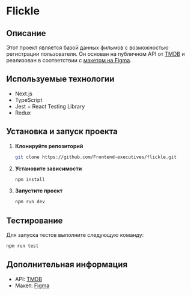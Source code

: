 # Flickle

## Описание

Этот проект является базой данных фильмов с возможностью регистрации пользователя. Он основан на публичном API от [TMDB](https://developer.themoviedb.org/) и реализован в соответствии с [макетом на Figma](https://www.figma.com/community/file/1268149855976031478).

## Используемые технологии

- Next.js
- TypeScript
- Jest + React Testing Library
- Redux

## Установка и запуск проекта

1. **Клонируйте репозиторий**

   ```bash
   git clone https://github.com/Frontend-executives/flickle.git

   ```

2. **Установите зависимости**

   ```bash
   npm install
   ```

3. **Запустите проект**

   ```bash
   npm run dev
   ```

## Тестирование

Для запуска тестов выполните следующую команду:

```bash
npm run test
```

## Дополнительная информация

- API: [TMDB](https://www.themoviedb.org/documentation/api)
- Макет: [Figma](https://www.figma.com/community/file/1268149855976031478)
